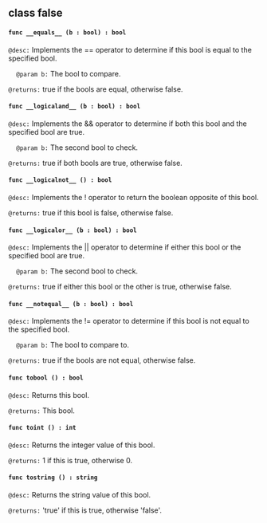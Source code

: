 ## class false

#### ```func __equals__ (b : bool) : bool```

```@desc:``` Implements the == operator to determine if this bool is equal to the specified bool.

&nbsp;&nbsp;&nbsp;&nbsp;```@param b:``` The bool to compare.

```@returns:``` true if the bools are equal, otherwise false.

#### ```func __logicaland__ (b : bool) : bool```

```@desc:``` Implements the && operator to determine if both this bool and the specified bool are true.

&nbsp;&nbsp;&nbsp;&nbsp;```@param b:``` The second bool to check.

```@returns:``` true if both bools are true, otherwise false.

#### ```func __logicalnot__ () : bool```

```@desc:``` Implements the ! operator to return the boolean opposite of this bool.

```@returns:``` true if this bool is false, otherwise false.

#### ```func __logicalor__ (b : bool) : bool```

```@desc:``` Implements the || operator to determine if either this bool or the specified bool are true.

&nbsp;&nbsp;&nbsp;&nbsp;```@param b:``` The second bool to check.

```@returns:``` true if either this bool or the other is true, otherwise false.

#### ```func __notequal__ (b : bool) : bool```

```@desc:``` Implements the != operator to determine if this bool is not equal to the specified bool.

&nbsp;&nbsp;&nbsp;&nbsp;```@param b:``` The bool to compare to.

```@returns:``` true if the bools are not equal, otherwise false.

#### ```func tobool () : bool```

```@desc:``` Returns this bool.

```@returns:``` This bool.

#### ```func toint () : int```

```@desc:``` Returns the integer value of this bool.

```@returns:``` 1 if this is true, otherwise 0.

#### ```func tostring () : string```

```@desc:``` Returns the string value of this bool.

```@returns:``` 'true' if this is true, otherwise 'false'.


